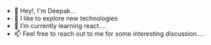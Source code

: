 - 👋 Hey!, I'm  Deepak...
- 👀 I like to explore new technologies
- 🌱 I’m currently learning react....
- 📫 Feel free to reach out to me for some interesting discussion....

<!---
Rock2-9/Rock2-9 is a ✨ special ✨ repository because its `README.md` (this file) appears on your GitHub profile.
You can click the Preview link to take a look at your changes.
--->
